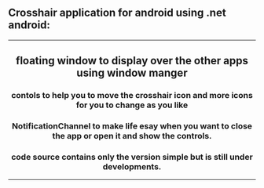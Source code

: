 ## Crosshair application for android using .net android:
 
---
 
<h2 align='center'>floating window to display over the other apps using window manger </h2>
<h3 quote align='center'>contols to help you to move the crosshair icon and more icons for you to change as you like </h3 quote>
<h3 quote align='center'>NotificationChannel to make life esay when you want to close the app or open it and show the controls. </h3 quote>
<h3 quote align='center'>code source contains only the version simple but is still under developments. </h3 quote>
 
---
